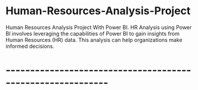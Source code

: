 # Human-Resources-Analysis-Project
Human Resources Analysis Project With Power BI.
HR Analysis using Power BI involves leveraging the capabilities of Power BI to gain insights from Human Resources (HR) data. 
This analysis can help organizations make informed decisions.
# -----------------------------------------------------------

